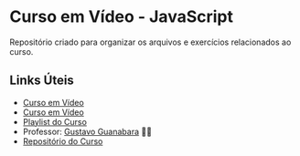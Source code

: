 # Curso em Vídeo - JavaScript


Repositório criado para organizar os arquivos e exercícios relacionados ao curso.

## Links Úteis

* [Curso em Vídeo](https://www.cursoemvideo.com/)
* <a href="https://www.cursoemvideo.com/" target="_blank">Curso em Vídeo</a>
* [Playlist do Curso](https://www.youtube.com/watch?v=1-w1RfGIov4&list=PLHz_AreHm4dlsK3Nr9GVvXCbpQyHQl1o1)
* Professor: [Gustavo Guanabara](https://github.com/gustavoguanabara) 🖖🏻
* [Repositório do Curso](https://github.com/gustavoguanabara/javascript)
